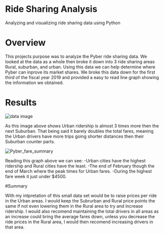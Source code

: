 # Ride Sharing Analysis

Analyzing and visualizing ride sharing data using Python

# Overview

This projects purpose was to analyze the Pyber ride sharing data. We looked at the data as a whole then broke it down into 3 ride sharing areas Rural, suburban, and urban. Using this data we can help determine where Pyber can inprove its market shares. We broke this data down for the first third of the fiscal year 2019 and provided a easy to read line graph showing the information we obtained.


# Results

![data image](https://user-images.githubusercontent.com/100821974/163724121-3378bc3f-6db3-457f-a9a9-9c07183dbf61.png)

As this image above shows Urban ridership is almost 3 times more then the next Suburban. That being said it barely doubles the total fares, meaning the Urban drivers have more trips going shorter distances then their Suburban counter parts. 

![Pyber_fare_summary](https://user-images.githubusercontent.com/100821974/163724492-589b55b0-f7c5-4fa0-9251-fb0ee562481a.png)

Reading this graph above we can see:
  -Urban cities have the highest ridership and Rural cities have the least.
  -The end of February though the end of March where the peak times for Urban fares.
  -During the highest fare week it just under $4500.
  
#Summary
  
  With my intpretation of this small data set would be to raise prices per ride in the Urban areas. I would keep the Subrurban and Rural price points the same if not even lowering them in the Rural area to try and increase ridership. I would also recomend maintaining the total drivers in all areas as an increase could bring the average fares down, unless you decrease the ride prices in the Rural area, I would then recomend increasing drivers in that area.
